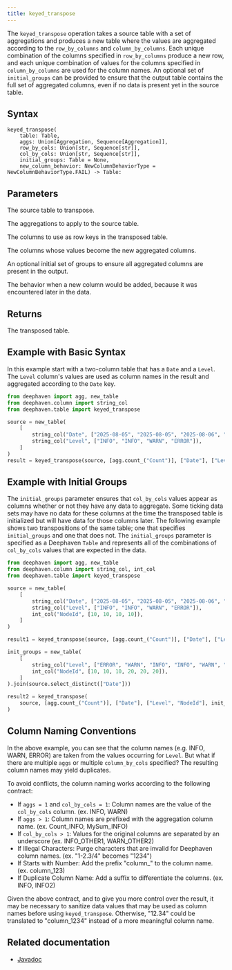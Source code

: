 ```yaml
---
title: keyed_transpose
---
```


The `keyed_transpose` operation takes a source table with a set of aggregations and produces a new table where the values are aggregated according to the `row_by_columns` and `column_by_columns`. Each unique combination of the columns specified in `row_by_columns` produce a new row, and each unique combination of values for the columns specified in `column_by_columns` are used for the column names. An optional set of `initial_groups` can be provided to ensure that the output table contains the full set of aggregated columns, even if no data is present yet in the source table.

## Syntax

```
keyed_transpose(
    table: Table,
    aggs: Union[Aggregation, Sequence[Aggregation]],
    row_by_cols: Union[str, Sequence[str]],
    col_by_cols: Union[str, Sequence[str]],
    initial_groups: Table = None,
    new_column_behavior: NewColumnBehaviorType = NewColumnBehaviorType.FAIL) -> Table:
```

## Parameters

<ParamTable>
<Param name="source" type="Table">

The source table to transpose.

</Param>
<Param name="aggs" type="Union[Aggregation, Sequence[Aggregation]]">

The aggregations to apply to the source table.

</Param>
<Param name="row_by_cols" type="Union[str, list[str]]">

The columns to use as row keys in the transposed table.

</Param>
<Param name="col_by_cols" type="Union[str, list[str]]">

The columns whose values become the new aggregated columns.

</Param>
<Param name="initial_groups" type="Table">

An optional initial set of groups to ensure all aggregated columns are present in the output.

</Param>
<Param name="new_column_behavior" type="NewColumnBehavior">

The behavior when a new column would be added, because it was encountered later in the data.

</Param>
</ParamTable>

## Returns

The transposed table.

## Example with Basic Syntax

In this example start with a two-column table that has a `Date` and a `Level`. The `Level` column's values are used as column names in the result and aggregated according to the `Date` key.

```python order=result,source
from deephaven import agg, new_table
from deephaven.column import string_col
from deephaven.table import keyed_transpose

source = new_table(
    [
        string_col("Date", ["2025-08-05", "2025-08-05", "2025-08-06", "2025-08-07"]),
        string_col("Level", ["INFO", "INFO", "WARN", "ERROR"]),
    ]
)
result = keyed_transpose(source, [agg.count_("Count")], ["Date"], ["Level"])
```

## Example with Initial Groups

The `initial_groups` parameter ensures that `col_by_cols` values appear as columns whether or not they have any data to aggregate. Some ticking data sets may have no data for these columns at the time the transposed table is initialized but will have data for those columns later. The following example shows two transpositions of the same table; one that specifies `initial_groups` and one that does not. The `initial_groups` parameter is specified as a Deephaven `Table` and represents all of the combinations of `col_by_cols` values that are expected in the data.

```python order=result1,result2,source
from deephaven import agg, new_table
from deephaven.column import string_col, int_col
from deephaven.table import keyed_transpose

source = new_table(
    [
        string_col("Date", ["2025-08-05", "2025-08-05", "2025-08-06", "2025-08-07"]),
        string_col("Level", ["INFO", "INFO", "WARN", "ERROR"]),
        int_col("NodeId", [10, 10, 10, 10]),
    ]
)

result1 = keyed_transpose(source, [agg.count_("Count")], ["Date"], ["Level", "NodeId"])

init_groups = new_table(
    [
        string_col("Level", ["ERROR", "WARN", "INFO", "INFO", "WARN", "ERROR"]),
        int_col("NodeId", [10, 10, 10, 20, 20, 20]),
    ]
).join(source.select_distinct(["Date"]))

result2 = keyed_transpose(
    source, [agg.count_("Count")], ["Date"], ["Level", "NodeId"], init_groups
)
```

## Column Naming Conventions

In the above example, you can see that the column names (e.g. INFO, WARN, ERROR) are taken from the values occurring for `Level`. But what if there are multiple `aggs` or multiple `column_by_cols` specified? The resulting column names may yield duplicates.

To avoid conflicts, the column naming works according to the following contract:

- If `aggs = 1` and `col_by_cols = 1`: Column names are the value of the `col_by_cols` column. (ex. INFO, WARN)
- If `aggs > 1`: Column names are prefixed with the aggregation column name. (ex. Count_INFO, MySum_INFO)
- If `col_by_cols > 1`: Values for the original columns are separated by an underscore (ex. INFO_OTHER1, WARN_OTHER2)
- If Illegal Characters: Purge characters that are invalid for Deephaven column names. (ex. "1-2.3/4" becomes "1234")
- If Starts with Number: Add the prefix "column\_" to the column name. (ex. column_123)
- If Duplicate Column Name: Add a suffix to differentiate the columns. (ex. INFO, INFO2)

Given the above contract, and to give you more control over the result, it may be necessary to sanitize data values that may be used as column names before using `keyed_transpose`. Otherwise, "12.34" could be translated to "column_1234" instead of a more meaningful column name.

## Related documentation

- [Javadoc](/core/javadoc/io/deephaven/engine/table/impl/util/KeyedTranspose.html)

